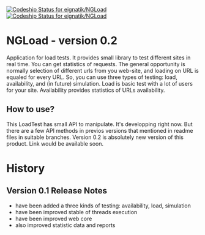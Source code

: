 [ ![Codeship Status for eignatik/NGLoad](https://app.codeship.com/projects/b2b34220-8fd1-0135-dea1-4e7f25354534/status?branch=develop)](https://app.codeship.com/projects/250072)
[ ![Codeship Status for eignatik/NGLoad](https://app.codeship.com/projects/b2b34220-8fd1-0135-dea1-4e7f25354534/status?branch=master)](https://app.codeship.com/projects/250072)

# NGLoad - version 0.2
Application for load tests. It provides small library to test different sites in real time. You can get statistics of requests.
The general opportunity is normally selection of different urls from you web-site, and loading on URL is equaled for every URL.
So, you can use three types of testing: load, availability, and (in future) simulation. 
Load is basic test with a lot of users for your site. Availability provides statistics of URLs availability.  

## How to use?
This LoadTest has small API to manipulate. It's developping right now. But there are a few API methods in previos versions that mentioned in readme files in suitable branches. Version 0.2 is absolutely new version of this product. Link would be available soon.

# History
## Version 0.1 Release Notes
- have been added a three kinds of testing: availability, load, simulation
- have been improved stable of threads execution
- have been improved web core
- also improved statistic data and reports
